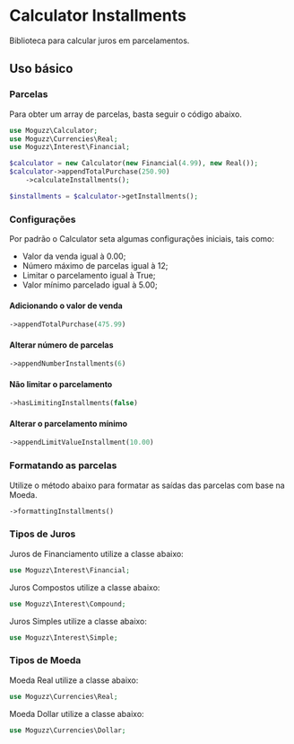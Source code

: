 # Calculator Installments

Biblioteca para calcular juros em parcelamentos.

## Uso básico

### Parcelas

Para obter um array de parcelas, basta seguir o código abaixo.

```php
use Moguzz\Calculator;
use Moguzz\Currencies\Real;
use Moguzz\Interest\Financial;

$calculator = new Calculator(new Financial(4.99), new Real());
$calculator->appendTotalPurchase(250.90)
    ->calculateInstallments();

$installments = $calculator->getInstallments();
```

### Configurações

Por padrão o Calculator seta algumas configurações iniciais, tais como:

* Valor da venda igual à 0.00;
* Número máximo de parcelas igual à 12;
* Limitar o parcelamento igual à True;
* Valor mínimo parcelado igual à 5.00;

#### Adicionando o valor de venda
```php
->appendTotalPurchase(475.99)
```

#### Alterar número de parcelas
```php
->appendNumberInstallments(6)
```

#### Não limitar o parcelamento
```php
->hasLimitingInstallments(false)
```

#### Alterar o parcelamento mínimo
```php
->appendLimitValueInstallment(10.00)
```

### Formatando as parcelas

Utilize o método abaixo para formatar as saídas das parcelas com base na Moeda.

```php
->formattingInstallments()
```

### Tipos de Juros

Juros de Financiamento utilize a classe abaixo:
```php
use Moguzz\Interest\Financial;
```

Juros Compostos utilize a classe abaixo:
```php
use Moguzz\Interest\Compound;
```

Juros Simples utilize a classe abaixo:
```php
use Moguzz\Interest\Simple;
```
### Tipos de Moeda

Moeda Real utilize a classe abaixo:
```php
use Moguzz\Currencies\Real;
```

Moeda Dollar utilize a classe abaixo:
```php
use Moguzz\Currencies\Dollar;
